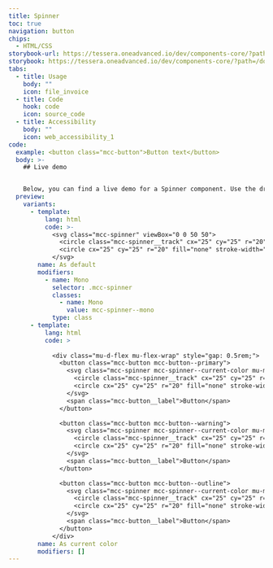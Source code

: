 ```yaml
---
title: Spinner
toc: true
navigation: button
chips:
  - HTML/CSS
storybook-url: https://tessera.oneadvanced.io/dev/components-core/?path=/docs/html-button--as-default
storybook: https://tessera.oneadvanced.io/dev/components-core/?path=/docs/html-spinner--as-default
tabs:
  - title: Usage
    body: ""
    icon: file_invoice
  - title: Code
    hook: code
    icon: source_code
  - title: Accessibility
    body: ""
    icon: web_accessibility_1
code:
  example: <button class="mcc-button">Button text</button>
  body: >-
    ## Live demo


    Below, you can find a live demo for a Spinner component. Use the drop-down menus and radio buttons to view the different Spinner Types and Variants.
  preview:
    variants:
      - template:
          lang: html
          code: >-
            <svg class="mcc-spinner" viewBox="0 0 50 50">
              <circle class="mcc-spinner__track" cx="25" cy="25" r="20" fill="none" stroke-width="5"></circle>
              <circle cx="25" cy="25" r="20" fill="none" stroke-width="5"></circle>
            </svg>
        name: As default
        modifiers:
          - name: Mono
            selector: .mcc-spinner
            classes:
              - name: Mono
                value: mcc-spinner--mono
            type: class
      - template:
          lang: html
          code: >
            
            <div class="mu-d-flex mu-flex-wrap" style="gap: 0.5rem;">
              <button class="mcc-button mcc-button--primary">
                <svg class="mcc-spinner mcc-spinner--current-color mu-mr-03" viewBox="0 0 50 50" style="width: 24px; height: 24px;">
                  <circle class="mcc-spinner__track" cx="25" cy="25" r="20" fill="none" stroke-width="5"></circle>
                  <circle cx="25" cy="25" r="20" fill="none" stroke-width="5"></circle>
                </svg>
                <span class="mcc-button__label">Button</span>
              </button>

              <button class="mcc-button mcc-button--warning">
                <svg class="mcc-spinner mcc-spinner--current-color mu-mr-03" viewBox="0 0 50 50" style="width: 24px; height: 24px;">
                  <circle class="mcc-spinner__track" cx="25" cy="25" r="20" fill="none" stroke-width="5"></circle>
                  <circle cx="25" cy="25" r="20" fill="none" stroke-width="5"></circle>
                </svg>
                <span class="mcc-button__label">Button</span>
              </button>

              <button class="mcc-button mcc-button--outline">
                <svg class="mcc-spinner mcc-spinner--current-color mu-mr-03" viewBox="0 0 50 50" style="width: 24px; height: 24px;">
                  <circle class="mcc-spinner__track" cx="25" cy="25" r="20" fill="none" stroke-width="5"></circle>
                  <circle cx="25" cy="25" r="20" fill="none" stroke-width="5"></circle>
                </svg>
                <span class="mcc-button__label">Button</span>
              </button>
            </div>
        name: As current color
        modifiers: []
---
```

